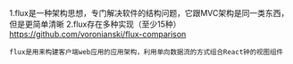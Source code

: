 1.flux是一种架构思想，专门解决软件的结构问题，它跟MVC架构是同一类东西，但是更简单清晰
2.flux存在多种实现（至少15种）
    https://github.com/voronianski/flux-comparison

    flux是用来构建客户端web应用的应用架构，利用单向数据流的方式组合React钟的视图组件